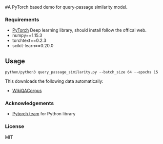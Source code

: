 #A PyTorch based demo for query-passage similarity model.

### Requirements
- [PyTorch](http://pytorch.org/) Deep learning library, should install follow the offical web.
- numpy==1.15.3
- torchtext==0.2.3
- scikit-learn==0.20.0

## Usage

```
python/python3 query_passage_similarity.py --batch_size 64 --epochs 15
```

This downloads the following data automatically:
  - [WikiQACorpus](https://download.microsoft.com/download/E/5/F/E5FCFCEE-7005-4814-853D-DAA7C66507E0/WikiQACorpus.zip)

### Acknowledgements
* [Pytorch team](https://github.com/pytorch/pytorch#the-team) for Python library<br>

### License
MIT
